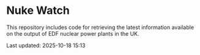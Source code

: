 # Nuke Watch

This repository includes code for retrieving the latest information available on the output of EDF nuclear power plants in the UK.

Last updated: 2025-10-18 15:13